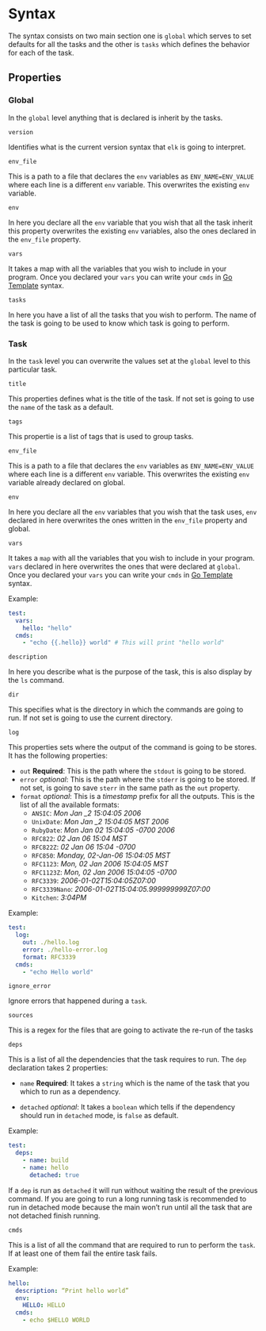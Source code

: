 Syntax
==========

The syntax consists on two main section one is `global` which serves to set defaults for all the tasks and the other is 
`tasks` which defines the behavior for each of the task.

## Properties
### Global
In the `global` level anything that is declared is inherit by the tasks.

`version`

Identifies what is the current version syntax that `elk` is going to interpret.

`env_file`

This is a path to a file that declares the `env` variables as `ENV_NAME=ENV_VALUE` where each line is a different `env` 
variable. This overwrites the existing `env` variable.

`env`

In here you declare all the `env` variable that you wish that all the task inherit this property overwrites the 
existing `env` variables, also the ones declared in the `env_file` property.

`vars`

It takes a map with all the variables that you wish to include in your program. Once you declared your `vars` you 
can write your `cmds` in [Go Template][go-template] syntax.

`tasks`

In here you have a list of all the tasks that you wish to perform. The name of the task is going to be used to know 
which task is going to perform.

### Task
In the `task` level you can overwrite the values set at the `global` level to this particular task.

`title`

This properties defines what is the title of the task. If not set is going to use the `name` of the task as a default.

`tags`

This propertie is a list of tags that is used to group tasks.

`env_file`

This is a path to a file that declares the `env` variables as `ENV_NAME=ENV_VALUE` where each line is a different 
`env` variable. This overwrites the existing `env` variable already declared on global.

`env`

In here you declare all the `env` variables that you wish that the task uses, `env` declared in here overwrites the 
ones written in the `env_file` property and global.

`vars`

It takes a `map` with all the variables that you wish to include in your program. `vars` declared in here overwrites
the ones that were declared at `global`. Once you declared your `vars` you can write your `cmds` in 
[Go Template][go-template] syntax.

Example: 
```yml
test:
  vars:
    hello: "hello"
  cmds:
    - "echo {{.hello}} world" # This will print "hello world"
```

`description`

In here you describe what is the purpose of the task, this is also display by the `ls` command.

`dir`

This specifies what is the directory in which the commands are going to run. If not set is going to use the current 
directory.

`log`

This properties sets where the output of the command is going to be stores. It has the following properties:
- `out` **Required**: This is the path where the `stdout` is going to be stored.
- `error` *optional*: This is the path where the `stderr` is going to be stored. If not set, is going to save `sterr`
in the same path as the `out` property.
- `format` *optional*: This is a *timestamp* prefix for all the outputs. This is the list of all the available formats:
  - `ANSIC`: *Mon Jan _2 15:04:05 2006*
  - `UnixDate`: *Mon Jan _2 15:04:05 MST 2006*
  - `RubyDate`: *Mon Jan 02 15:04:05 -0700 2006*
  - `RFC822`: *02 Jan 06 15:04 MST*
  - `RFC822Z`: *02 Jan 06 15:04 -0700*
  - `RFC850`: *Monday, 02-Jan-06 15:04:05 MST*
  - `RFC1123`: *Mon, 02 Jan 2006 15:04:05 MST*
  - `RFC1123Z`: *Mon, 02 Jan 2006 15:04:05 -0700*
  - `RFC3339`: *2006-01-02T15:04:05Z07:00*
  - `RFC3339Nano`: *2006-01-02T15:04:05.999999999Z07:00*
  - `Kitchen`: *3:04PM*

Example: 
```yml
test:
  log:
    out: ./hello.log
    error: ./hello-error.log
    format: RFC3339
  cmds:
    - "echo Hello world"
```

`ignore_error`

Ignore errors that happened during a `task`.

`sources` 

This is a regex for the files that are going to activate the re-run of the tasks

`deps`

This is a list of all the dependencies that the task requires to run. The `dep` declaration takes 2 properties:

- `name` **Required**: It takes a `string` which is the name of the task that you which to run as a dependency.

- `detached` *optional*: It takes a `boolean` which tells if the dependency should run in `detached` mode, is `false` as default.

Example: 
```yml
test:
  deps:
    - name: build
    - name: hello
      detached: true
```

If a `dep` is run as `detached` it will run without waiting the result of the previous command. If you are going to run 
a long running task is recommended to run in detached mode because the main won’t run until all the task that are not 
detached finish running.

`cmds`

This is a list of all the command that are required to run to perform the `task`. If at least one of them fail the 
entire task fails.

Example:
```yml
hello:
  description: “Print hello world”
  env:
    HELLO: HELLO
  cmds:
    - echo $HELLO WORLD 
```

[go-template]: https://golang.org/pkg/text/template/